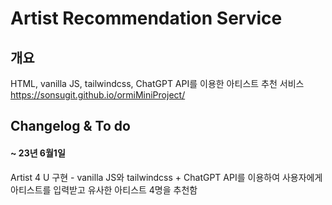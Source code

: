 # Artist Recommendation Service
## 개요
HTML, vanilla JS, tailwindcss, ChatGPT API를 이용한 아티스트 추천 서비스 <br>
https://sonsugit.github.io/ormiMiniProject/
## Changelog & To do
#### ~ 23년 6월1일
Artist 4 U 구현 - vanilla JS와 tailwindcss + ChatGPT API를 이용하여 사용자에게 아티스트를 입력받고 유사한 아티스트 4명을 추천함
